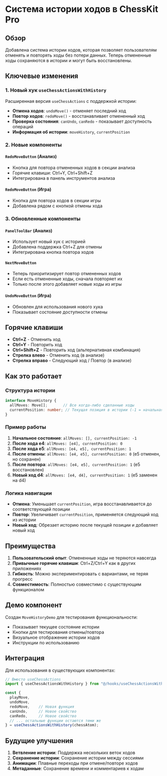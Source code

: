 # Система истории ходов в ChessKit Pro

## Обзор

Добавлена система истории ходов, которая позволяет пользователям отменять и повторять ходы без потери данных. Теперь отмененные ходы сохраняются в истории и могут быть восстановлены.

## Ключевые изменения

### 1. Новый хук `useChessActionsWithHistory`

Расширенная версия `useChessActions` с поддержкой истории:

- **Отмена ходов**: `undoMove()` - отменяет последний ход
- **Повтор ходов**: `redoMove()` - восстанавливает отмененный ход
- **Проверка состояния**: `canUndo`, `canRedo` - показывает доступность операций
- **Информация об истории**: `moveHistory`, `currentPosition`

### 2. Новые компоненты

#### `RedoMoveButton` (Анализ)
- Кнопка для повтора отмененных ходов в секции анализа
- Горячие клавиши: Ctrl+Y, Ctrl+Shift+Z
- Интегрирована в панель инструментов анализа

#### `RedoMoveButton` (Игра)
- Кнопка для повтора ходов в секции игры
- Добавлена рядом с кнопкой отмены хода

### 3. Обновленные компоненты

#### `PanelToolBar` (Анализ)
- Использует новый хук с историей
- Добавлена поддержка Ctrl+Z для отмены
- Интегрирована кнопка повтора ходов

#### `NextMoveButton`
- Теперь приоритизирует повтор отмененных ходов
- Если есть отмененные ходы, сначала повторяет их
- Только после этого добавляет новые ходы из игры

#### `UndoMoveButton` (Игра)
- Обновлен для использования нового хука
- Показывает состояние доступности отмены

## Горячие клавиши

- **Ctrl+Z** - Отменить ход
- **Ctrl+Y** - Повторить ход
- **Ctrl+Shift+Z** - Повторить ход (альтернативная комбинация)
- **Стрелка влево** - Отменить ход (в анализе)
- **Стрелка вправо** - Следующий ход / Повтор (в анализе)

## Как это работает

### Структура истории

```typescript
interface MoveHistory {
  allMoves: Move[];       // Все когда-либо сделанные ходы
  currentPosition: number; // Текущая позиция в истории (-1 = начальная позиция)
}
```

### Пример работы

1. **Начальное состояние**: `allMoves: [], currentPosition: -1`
2. **После хода e4**: `allMoves: [e4], currentPosition: 0`
3. **После хода e5**: `allMoves: [e4, e5], currentPosition: 1`
4. **После отмены**: `allMoves: [e4, e5], currentPosition: 0` (e5 отменен, но сохранен)
5. **После повтора**: `allMoves: [e4, e5], currentPosition: 1` (e5 восстановлен)
6. **Новый ход d4**: `allMoves: [e4, d4], currentPosition: 1` (e5 заменен на d4)

### Логика навигации

- **Отмена**: Уменьшает `currentPosition`, игра восстанавливается до соответствующей позиции
- **Повтор**: Увеличивает `currentPosition`, применяется следующий ход из истории
- **Новый ход**: Обрезает историю после текущей позиции и добавляет новый ход

## Преимущества

1. **Пользовательский опыт**: Отмененные ходы не теряются навсегда
2. **Привычные горячие клавиши**: Ctrl+Z/Ctrl+Y как в других приложениях
3. **Гибкость**: Можно экспериментировать с вариантами, не теряя прогресс
4. **Совместимость**: Полностью совместимо с существующим функционалом

## Демо компонент

Создан `MoveHistoryDemo` для тестирования функциональности:
- Показывает текущее состояние истории
- Кнопки для тестирования отмены/повтора
- Визуальное отображение истории ходов
- Инструкции по использованию

## Интеграция

Для использования в существующих компонентах:

```typescript
// Вместо useChessActions
import { useChessActionsWithHistory } from "@/hooks/useChessActionsWithHistory";

const {
  playMove,
  undoMove,
  redoMove,    // Новая функция
  canUndo,     // Новое свойство
  canRedo,     // Новое свойство
  // ... остальные функции остаются теми же
} = useChessActionsWithHistory(chessAtom);
```

## Будущие улучшения

1. **Ветвление истории**: Поддержка нескольких веток ходов
2. **Сохранение истории**: Сохранение истории между сессиями
3. **Анимации**: Плавные переходы при отмене/повторе ходов
4. **Метаданные**: Сохранение времени и комментариев к ходам
